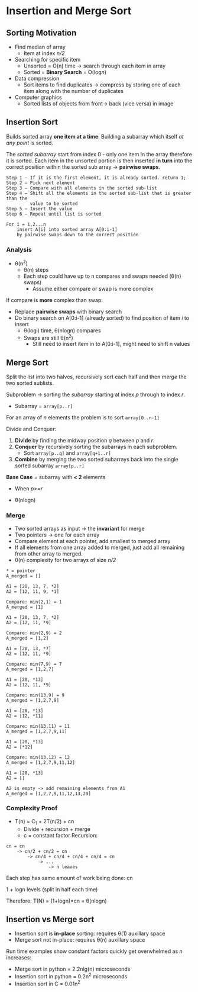 # Insertion and Merge Sort

## Sorting Motivation
* Find median of array
    * Item at index *n/2*
* Searching for specific item
    * Unsorted = O(n) time -> search through each item in array
    * Sorted =  **Binary Search** = O(log*n*)
* Data compression
    * Sort items to find duplicates -> compress by storing one of each item along with the number of duplicates
* Computer graphics
    * Sorted lists of objects from front-> back (vice versa) in image

## Insertion Sort
Builds sorted array **one item at a time**. Building a subarray which itself *at any point* is sorted.

The *sorted subarray* start from index 0 - only one item in the array therefore it is sorted. Each item in the unsorted portion is then inserted **in turn** into the correct position within the sorted sub array -> **pairwise swaps**.

```
Step 1 − If it is the first element, it is already sorted. return 1;
Step 2 − Pick next element
Step 3 − Compare with all elements in the sorted sub-list
Step 4 − Shift all the elements in the sorted sub-list that is greater than the 
         value to be sorted
Step 5 − Insert the value
Step 6 − Repeat until list is sorted

```
```
For i = 1,2...n
    insert A[i] into sorted array A[0:i-1]
    by pairwise swaps down to the correct position
```

### Analysis
* &theta;(n<sup>2</sup>)
    * &theta;(n) steps
    * Each step could have up to n compares and swaps needed (&theta;(n) swaps)
        * Assume either compare or swap is more complex

If compare is **more** complex than swap:
* Replace **pairwise swaps** with binary search
* Do binary search on A[0:i-1] (already sorted) to find position of item *i* to insert
    * &theta;(logi) time, &theta;(nlogn) compares
    * Swaps are still &theta;(n<sup>2</sup>)
        * Still need to insert item in to A[0:i-1], might need to shift n values

## Merge Sort
Split the list into two halves, recursively sort each half and then *merge* the two sorted sublists.

Subproblem -> sorting the *subarray* starting at index *p* through to index *r*.
* Subarray = `array[p..r]`

For an array of *n* elements the problem is to sort `array[0..n-1]`

Divide and Conquer:
1. **Divide** by finding the midway position *q* between *p* and *r*.
2. **Conquer** by recursively sorting the subarrays in each subproblem.
    * Sort `array[p..q]` and `array[q+1..r]`
3. **Combine** by merging the two sorted subarrays back into the single sorted subarray `array[p..r]`

**Base Case** = subarray with **< 2** elements
* When *p>=r*

* &theta;(nlogn)
### Merge
* Two sorted arrays as input -> the **invariant** for merge
* Two pointers -> one for each array
* Compare element at each pointer, add smallest to merged array
* If all elements from one array added to merged, just add all remaining from other array to merged.
* &theta;(n) complexity for two arrays of size *n/2*
```
* = pointer
A_merged = []

A1 = [20, 13, 7, *2]
A2 = [12, 11, 9, *1]

Compare: min(2,1) = 1
A_merged = [1]

A1 = [20, 13, 7, *2]
A2 = [12, 11, *9]

Compare: min(2,9) = 2
A_merged = [1,2]

A1 = [20, 13, *7]
A2 = [12, 11, *9]

Compare: min(7,9) = 7
A_merged = [1,2,7]

A1 = [20, *13]
A2 = [12, 11, *9]

Compare: min(13,9) = 9
A_merged = [1,2,7,9]

A1 = [20, *13]
A2 = [12, *11]

Compare: min(13,11) = 11
A_merged = [1,2,7,9,11]

A1 = [20, *13]
A2 = [*12]

Compare: min(13,12) = 12
A_merged = [1,2,7,9,11,12]

A1 = [20, *13]
A2 = []

A2 is empty -> add remaining elements from A1
A_merged = [1,2,7,9,11,12,13,20]
```
### Complexity Proof
* T(n) = C<sub>1</sub> + 2T(n/2) + cn
    * Divide + recursion + merge
    * c = constant factor
Recursion:
```
cn = cn
    -> cn/2 + cn/2 = cn
        -> cn/4 + cn/4 + cn/4 + cn/4 = cn
            -> ...
                -> n leaves
```
Each step has same amount of work being done: cn

1 + logn levels (split in half each time)

Therefore: T(N) = (1+logn)*cn = &theta;(nlogn)

## Insertion vs Merge sort
* Insertion sort is **in-place** sorting: requires &theta;(1) auxillary space
* Merge sort not in-place: requires &theta;(n) auxillary space


Run time examples show constant factors quickly get overwhelmed as *n* increases: 
* Merge sort in python = 2.2nlg(n) microseconds
* Insertion sort in python = 0.2n<sup>2</sup> microseconds
* Insertion sort in C = 0.01n<sup>2</sup>